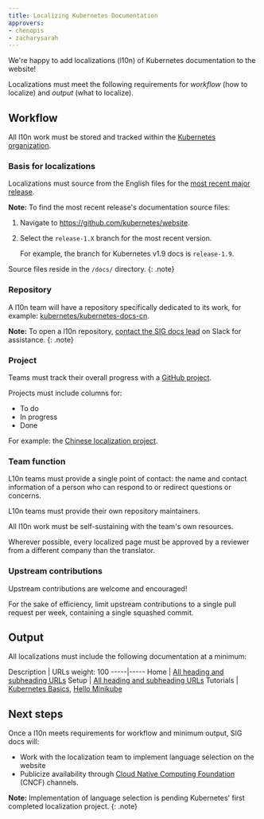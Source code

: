 ```yaml
---
title: Localizing Kubernetes Documentation
approvers:
- chenopis
- zacharysarah
---
```


We're happy to add localizations (l10n) of Kubernetes documentation to the website!

Localizations must meet the following requirements for _workflow_ (how to localize) and _output_ (what to localize).

## Workflow  

All l10n work must be stored and tracked within the [Kubernetes organization](https://github.com/kubernetes).

### Basis for localizations

Localizations must source from the English files for the [most recent major release](https://kubernetes.io/docs/home/supported-doc-versions/#current-version).

**Note:** To find the most recent release's documentation source files:
1. Navigate to https://github.com/kubernetes/website.
2. Select the `release-1.X` branch for the most recent version.

    For example, the branch for Kubernetes v1.9 docs is `release-1.9`.

Source files reside in the `/docs/` directory.
{: .note}

### Repository

A l10n team will have a repository specifically dedicated to its work, for example: [kubernetes/kubernetes-docs-cn](https://github.com/kubernetes/kubernetes-docs-cn).

**Note:** To open a l10n repository, [contact the SIG docs lead](https://kubernetes.slack.com/messages/C1J0BPD2M) on Slack for assistance.
{: .note}

### Project

Teams must track their overall progress with a [GitHub project](https://help.github.com/articles/creating-a-project-board/).

Projects must include columns for:
- To do
- In progress
- Done

For example: the [Chinese localization project](https://github.com/kubernetes/kubernetes-docs-cn/projects/1).

### Team function

L10n teams must provide a single point of contact: the name and contact information of a person who can respond to or redirect questions or concerns.

L10n teams must provide their own repository maintainers.

All l10n work must be self-sustaining with the team's own resources.

Wherever possible, every localized page must be approved by a reviewer from a different company than the translator.

### Upstream contributions

Upstream contributions are welcome and encouraged!

For the sake of efficiency, limit upstream contributions to a single pull request per week, containing a single squashed commit.

## Output

All localizations must include the following documentation at a minimum:

Description | URLs
weight: 100
-----|-----
Home | [All heading and subheading URLs](https://kubernetes.io/docs/home/)
Setup | [All heading and subheading URLs](https://kubernetes.io/docs/setup/)
Tutorials | [Kubernetes Basics](https://kubernetes.io/docs/tutorials/), [Hello Minikube](https://kubernetes.io/docs/tutorials/stateless-application/hello-minikube/)

## Next steps

Once a l10n meets requirements for workflow and minimum output, SIG docs will:
- Work with the localization team to implement language selection on the website
- Publicize availability through [Cloud Native Computing Foundation](https://www.cncf.io/) (CNCF) channels.

**Note:** Implementation of language selection is pending Kubernetes' first completed localization project.
{: .note}
